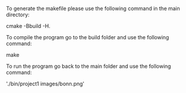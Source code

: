 To generate the makefile please use the following command in the main directory:

cmake -Bbuild -H.

To compile the program go to the build folder and use the following command:

make

To run the program go back to the main folder and use the following command:

'./bin/project1 images/bonn.png'
